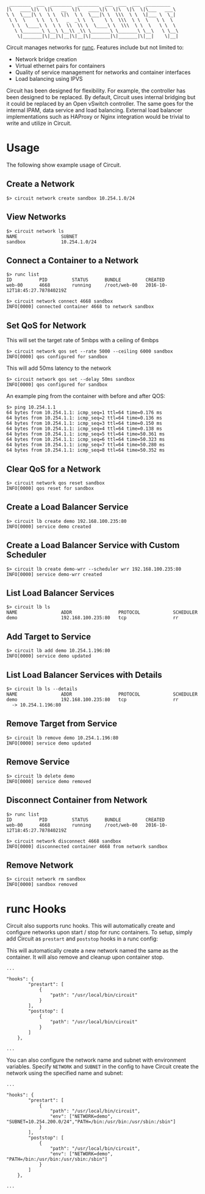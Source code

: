 ```
 ________  ___  ________  ________  ___  ___  ___  _________
|\   ____\|\  \|\   __  \|\   ____\|\  \|\  \|\  \|\___   ___\
\ \  \___|\ \  \ \  \|\  \ \  \___|\ \  \\\  \ \  \|___ \  \_|
 \ \  \    \ \  \ \   _  _\ \  \    \ \  \\\  \ \  \   \ \  \
  \ \  \____\ \  \ \  \\  \\ \  \____\ \  \\\  \ \  \   \ \  \
   \ \_______\ \__\ \__\\ _\\ \_______\ \_______\ \__\   \ \__\
    \|_______|\|__|\|__|\|__|\|_______|\|_______|\|__|    \|__|

```

Circuit manages networks for [runc](https://runc.io).  Features include
but not limited to:

- Network bridge creation
- Virtual ethernet pairs for containers
- Quality of service management for networks and container interfaces
- Load balancing using IPVS

Circuit has been designed for flexibility.  For example, the controller has
been designed to be replaced.  By default, Circuit uses internal bridging
but it could be replaced by an Open vSwitch controller.  The same goes for
the internal IPAM, data service and load balancing.  External load balancer
implementations such as HAProxy or Nginx integration  would be trivial
to write and utilize in Circuit.

# Usage
The following show example usage of Circuit.

## Create a Network

```
$> circuit network create sandbox 10.254.1.0/24
```

## View Networks
```
$> circuit network ls
NAME                SUBNET
sandbox             10.254.1.0/24
```

## Connect a Container to a Network
```
$> runc list
ID          PID         STATUS      BUNDLE         CREATED
web-00      4668        running     /root/web-00   2016-10-12T18:45:27.787840219Z

$> circuit network connect 4668 sandbox
INFO[0000] connected container 4668 to network sandbox
```

## Set QoS for Network
This will set the target rate of 5mbps with a ceiling of 6mbps
```
$> circuit network qos set --rate 5000 --ceiling 6000 sandbox
INFO[0000] qos configured for sandbox
```

This will add 50ms latency to the network
```
$> circuit network qos set --delay 50ms sandbox
INFO[0000] qos configured for sandbox
```

An example ping from the container with before and after QOS:

```
$> ping 10.254.1.1
64 bytes from 10.254.1.1: icmp_seq=1 ttl=64 time=0.176 ms
64 bytes from 10.254.1.1: icmp_seq=2 ttl=64 time=0.136 ms
64 bytes from 10.254.1.1: icmp_seq=3 ttl=64 time=0.150 ms
64 bytes from 10.254.1.1: icmp_seq=4 ttl=64 time=0.138 ms
64 bytes from 10.254.1.1: icmp_seq=5 ttl=64 time=50.361 ms
64 bytes from 10.254.1.1: icmp_seq=6 ttl=64 time=50.323 ms
64 bytes from 10.254.1.1: icmp_seq=7 ttl=64 time=50.280 ms
64 bytes from 10.254.1.1: icmp_seq=8 ttl=64 time=50.352 ms
```

## Clear QoS for a Network
```
$> circuit network qos reset sandbox
INFO[0000] qos reset for sandbox
```

## Create a Load Balancer Service
```
$> circuit lb create demo 192.168.100.235:80
INFO[0000] service demo created
```

## Create a Load Balancer Service with Custom Scheduler
```
$> circuit lb create demo-wrr --scheduler wrr 192.168.100.235:80
INFO[0000] service demo-wrr created
```
## List Load Balancer Services
```
$> circuit lb ls
NAME                ADDR                 PROTOCOL            SCHEDULER
demo                192.168.100.235:80   tcp                 rr
```

## Add Target to Service
```
$> circuit lb add demo 10.254.1.196:80
INFO[0000] service demo updated
```

## List Load Balancer Services with Details
```
$> circuit lb ls --details
NAME                ADDR                 PROTOCOL            SCHEDULER
demo                192.168.100.235:80   tcp                 rr
  -> 10.254.1.196:80
```

## Remove Target from Service
```
$> circuit lb remove demo 10.254.1.196:80
INFO[0000] service demo updated
```

## Remove Service
```
$> circuit lb delete demo
INFO[0000] service demo removed
```

## Disconnect Container from Network
```
$> runc list
ID          PID         STATUS      BUNDLE         CREATED
web-00      4668        running     /root/web-00   2016-10-12T18:45:27.787840219Z

$> circuit network disconnect 4668 sandbox
INFO[0000] disconnected container 4668 from network sandbox
```

## Remove Network
```
$> circuit network rm sandbox
INFO[0000] sandbox removed
```

# runc Hooks
Circuit also supports runc hooks.  This will automatically create and configure
networks upon start / stop for runc containers.  To setup, simply add Circuit
as `prestart` and `poststop` hooks in a runc config:

This will automatically create a new network named the same as the container.
It will also remove and cleanup upon container stop.
```
...

"hooks": {
		"prestart": [
			{
				"path": "/usr/local/bin/circuit"
			}
		],
		"poststop": [
			{
				"path": "/usr/local/bin/circuit"
			}
		]
	},

...
```

You can also configure the network name and subnet with environment
variables.  Specify `NETWORK` and `SUBNET` in the config to have Circuit
create the network using the specified name and subnet:

```
...

"hooks": {
		"prestart": [
			{
				"path": "/usr/local/bin/circuit",
				"env": ["NETWORK=demo", "SUBNET=10.254.200.0/24","PATH=/bin:/usr/bin:/usr/sbin:/sbin"]
			}
		],
		"poststop": [
			{
				"path": "/usr/local/bin/circuit",
				"env": ["NETWORK=demo", "PATH=/bin:/usr/bin:/usr/sbin:/sbin"]
			}
		]
	},

...
```
